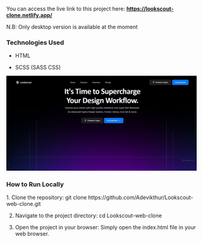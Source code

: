 You can access the live link to this project here: <strong>https://lookscout-clone.netlify.app/</strong>

<p>N.B: Only desktop version is available at the moment</p>

<h3>Technologies Used</h3>

- HTML

- SCSS (SASS CSS)

![lookscout_src](https://github.com/Adevikthur/Lookscout-web-clone/blob/7cc678bdf95fe9a2078398205c8f061ed7d49829/lookscout_src.jpeg)

<h3>How to Run Locally</h3>
1. Clone the repository: 
   git clone https://github.com/Adevikthur/Lookscout-web-clone.git

2. Navigate to the project directory: 
   cd Lookscout-web-clone

3. Open the project in your browser:
  Simply open the index.html file in your web browser.

